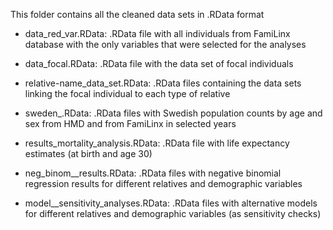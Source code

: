 This folder contains all the cleaned data sets in .RData format


- data_red_var.RData: .RData file with all individuals from FamiLinx database with the only variables that were selected for the analyses

- data_focal.RData: .RData file with the data set of focal individuals

- relative-name_data_set.RData: .RData files containing the data sets linking the focal individual to each type of relative

- sweden_<year>.RData: .RData files with Swedish population counts by age and sex from HMD and from FamiLinx in selected years

- results_mortality_analysis.RData: .RData file with life expectancy estimates (at birth and age 30)

- neg_binom_<relative-name>_results.RData: .RData files with negative binomial regression results for different relatives and demographic variables

- model_<relative-name>_sensitivity_analyses.RData: .RData files with alternative models for different relatives and demographic variables (as sensitivity checks)

